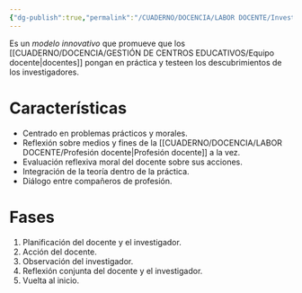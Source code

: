 ```yaml
---
{"dg-publish":true,"permalink":"/CUADERNO/DOCENCIA/LABOR DOCENTE/Investigación-acción/"}
---
```


Es un *modelo innovativo* que promueve que los [[CUADERNO/DOCENCIA/GESTIÓN DE CENTROS EDUCATIVOS/Equipo docente\|docentes]] pongan en práctica y testeen  los descubrimientos de los investigadores.

# Características
- Centrado en problemas prácticos y morales.
- Reflexión sobre medios y fines de la [[CUADERNO/DOCENCIA/LABOR DOCENTE/Profesión docente\|Profesión docente]] a la vez.
- Evaluación reflexiva moral del docente sobre sus acciones.
- Integración de la teoría dentro de la práctica.
- Diálogo entre compañeros de profesión.

# Fases
1. Planificación del docente y el investigador.
2. Acción del docente.
3. Observación del investigador.
4. Reflexión conjunta del docente y el investigador.
5. Vuelta al inicio.